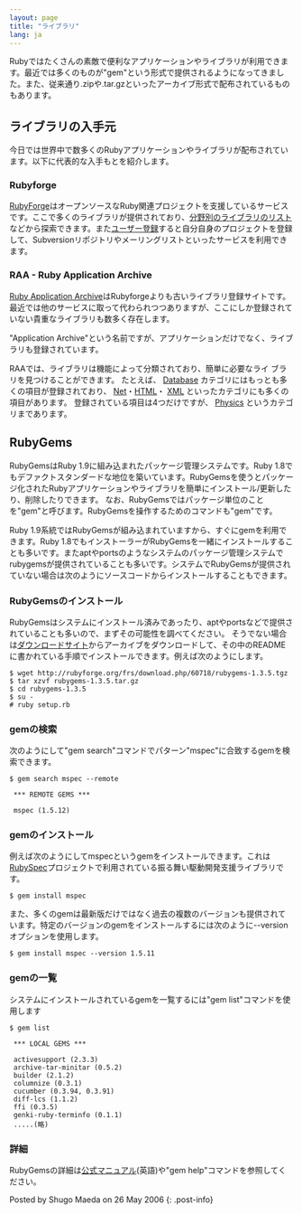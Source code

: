 ```yaml
---
layout: page
title: "ライブラリ"
lang: ja
---
```


Rubyではたくさんの素敵で便利なアプリケーションやライブラリが利用できます。最近では多くのものが\"gem\"という形式で提供されるようになってきました。また、従来通り.zipや.tar.gzといったアーカイブ形式で配布されているものもあります。

## ライブラリの入手元

今日では世界中で数多くのRubyアプリケーションやライブラリが配布されています。以下に代表的な入手もとを紹介します。

### Rubyforge

[RubyForge][1]はオープンソースなRuby関連プロジェクトを支援しているサービスです。ここで多くのライブラリが提供されており、[分野別のライブラリのリスト][2]などから探索できます。また[ユーザー登録][3]すると自分自身のプロジェクトを登録して、Subversionリポジトリやメーリングリストといったサービスを利用できます。

### RAA - Ruby Application Archive

[Ruby Application
Archive][4]はRubyforgeよりも古いライブラリ登録サイトです。最近では他のサービスに取って代わられつつありますが、ここにしか登録されていない貴重なライブラリも数多く存在します。

\"Application Archive\"という名前ですが、アプリケーションだけでなく、ライブラリも登録されています。

RAAでは、ライブラリは機能によって分類されており、簡単に必要なライ ブラリを見つけることができます。 たとえば、 [Database][5]
カテゴリにはもっとも多くの項目が登録されており、 [Net][6]・[HTML][7]・ [XML][8]
といったカテゴリにも多くの項目があります。 登録されている項目は4つだけですが、 [Physics][9] というカテゴリまであります。

## RubyGems

RubyGemsはRuby 1.9に組み込まれたパッケージ管理システムです。Ruby
1.8でもデファクトスタンダードな地位を築いています。RubyGemsを使うとパッケージ化されたRubyアプリケーションやライブラリを簡単にインストール/更新したり、削除したりできます。
なお、RubyGemsではパッケージ単位のことを\"gem\"と呼びます。RubyGemsを操作するためのコマンドも\"gem\"です。

Ruby 1.9系統ではRubyGemsが組み込まれていますから、すぐにgemを利用できます。Ruby
1.8でもインストーラーがRubyGemsを一緒にインストールすることも多いです。またaptやportsのようなシステムのパッケージ管理システムでrubygemsが提供されていることも多いです。システムでRubyGemsが提供されていない場合は次のようにソースコードからインストールすることもできます。

### RubyGemsのインストール

RubyGemsはシステムにインストール済みであったり、aptやportsなどで提供されていることも多いので、まずその可能性を調べてください。
そうでない場合は[ダウンロードサイト][10]からアーカイブをダウンロードして、その中のREADMEに書かれている手順でインストールできます。例えば次のようにします。

    $ wget http://rubyforge.org/frs/download.php/60718/rubygems-1.3.5.tgz
    $ tar xzvf rubygems-1.3.5.tar.gz
    $ cd rubygems-1.3.5
    $ su -
    # ruby setup.rb

### gemの検索

次のようにして\"gem search\"コマンドでパターン\"mspec\"に合致するgemを検索できます。

    $ gem search mspec --remote
    
     *** REMOTE GEMS ***
    
     mspec (1.5.12)

### gemのインストール

例えば次のようにしてmspecというgemをインストールできます。これは[RubySpec][11]プロジェクトで利用されている振る舞い駆動開発支援ライブラリです。

    $ gem install mspec

また、多くのgemは最新版だけではなく過去の複数のバージョンも提供されています。特定のバージョンのgemをインストールするには次のように--versionオプションを使用します。

    $ gem install mspec --version 1.5.11

### gemの一覧

システムにインストールされているgemを一覧するには\"gem list\"コマンドを使用します

    $ gem list
    
     *** LOCAL GEMS ***
    
     activesupport (2.3.3)
     archive-tar-minitar (0.5.2)
     builder (2.1.2)
     columnize (0.3.1)
     cucumber (0.3.94, 0.3.91)
     diff-lcs (1.1.2)
     ffi (0.3.5)
     genki-ruby-terminfo (0.1.1)
     .....(略)

### 詳細

RubyGemsの詳細は[公式マニュアル][12](英語)や\"gem help\"コマンドを参照してください。

Posted by Shugo Maeda on 26 May 2006
{: .post-info}



[1]: http://rubyforge.org 
[2]: http://rubyforge.org/softwaremap/trove_list.php 
[3]: http://rubyforge.org/register/ 
[4]: http://raa.ruby-lang.org 
[5]: http://raa.ruby-lang.org/cat.rhtml?category_major=Library;category_minor=Database 
[6]: http://raa.ruby-lang.org/cat.rhtml?category_major=Library;category_minor=Net 
[7]: http://raa.ruby-lang.org/cat.rhtml?category_major=Library;category_minor=HTML 
[8]: http://raa.ruby-lang.org/cat.rhtml?category_major=Library;category_minor=XML 
[9]: http://raa.ruby-lang.org/cat.rhtml?category_major=Library;category_minor=Physics 
[10]: http://rubyforge.org/frs/?group_id=126 
[11]: http://www.rubyspec.org 
[12]: http://rubygems.org/read/chapter/1 
